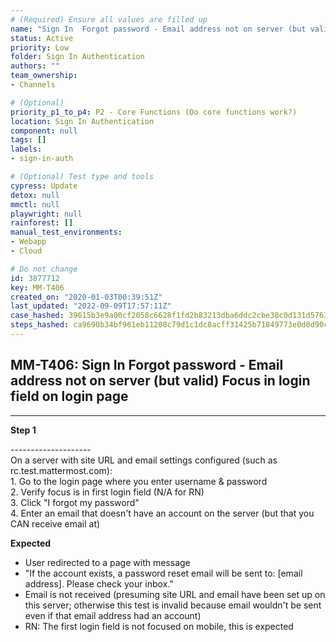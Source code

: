 ```yaml
---
# (Required) Ensure all values are filled up
name: "Sign In  Forgot password - Email address not on server (but valid)  Focus in login field on login page"
status: Active
priority: Low
folder: Sign In Authentication
authors: ""
team_ownership: 
- Channels

# (Optional)
priority_p1_to_p4: P2 - Core Functions (Do core functions work?)
location: Sign In Authentication
component: null
tags: []
labels: 
- sign-in-auth

# (Optional) Test type and tools
cypress: Update
detox: null
mmctl: null
playwright: null
rainforest: []
manual_test_environments: 
- Webapp
- Cloud

# Do not change
id: 3877712
key: MM-T406
created_on: "2020-01-03T00:39:51Z"
last_updated: "2022-09-09T17:57:11Z"
case_hashed: 39615b3e9a00cf2058c6628f1fd2b83213dba6ddc2cbe38c0d131d5763824c9b4c406b7abd6dc149d15cfa8a0c4a7832
steps_hashed: ca9690b34bf961eb11208c79d1c1dc8acff31425b71849773e0d0d90cedd8201552bbf821673c7fe3529274a8999d7d2
---
```


<!-- (Auto-generated) Based on frontmatter's "key" and "name" -->

## MM-T406: Sign In Forgot password - Email address not on server (but valid) Focus in login field on login page

---

**Step 1**

\--------------------\
On a server with site URL and email settings configured (such as rc.test.mattermost.com):\
1\. Go to the login page where you enter username & password\
2\. Verify focus is in first login field (N/A for RN)\
3\. Click "I forgot my password"\
4\. Enter an email that doesn't have an account on the server (but that you CAN receive email at)

**Expected**

- User redirected to a page with message
- "If the account exists, a password reset email will be sent to: \[email address]. Please check your inbox."
- Email is not received (presuming site URL and email have been set up on this server; otherwise this test is invalid because email wouldn't be sent even if that email address had an account)
- RN: The first login field is not focused on mobile, this is expected
